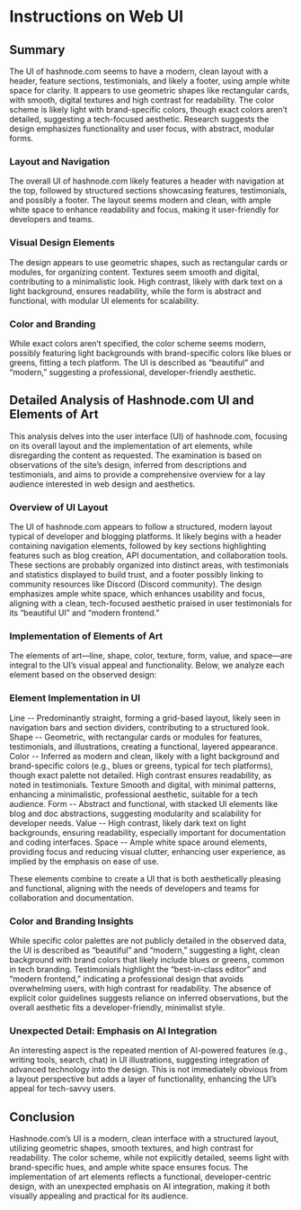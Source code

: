 # Instructions on Web UI

## Summary

The UI of hashnode.com seems to have a modern, clean layout with a header, feature sections, testimonials, and likely a footer, using ample white space for clarity.
It appears to use geometric shapes like rectangular cards, with smooth, digital textures and high contrast for readability.
The color scheme is likely light with brand-specific colors, though exact colors aren’t detailed, suggesting a tech-focused aesthetic.
Research suggests the design emphasizes functionality and user focus, with abstract, modular forms.

### Layout and Navigation

The overall UI of hashnode.com likely features a header with navigation at the top, followed by structured sections showcasing features, testimonials, and possibly a footer. The layout seems modern and clean, with ample white space to enhance readability and focus, making it user-friendly for developers and teams.

### Visual Design Elements

The design appears to use geometric shapes, such as rectangular cards or modules, for organizing content. Textures seem smooth and digital, contributing to a minimalistic look. High contrast, likely with dark text on a light background, ensures readability, while the form is abstract and functional, with modular UI elements for scalability.

### Color and Branding

While exact colors aren’t specified, the color scheme seems modern, possibly featuring light backgrounds with brand-specific colors like blues or greens, fitting a tech platform. The UI is described as “beautiful” and “modern,” suggesting a professional, developer-friendly aesthetic.

## Detailed Analysis of Hashnode.com UI and Elements of Art

This analysis delves into the user interface (UI) of hashnode.com, focusing on its overall layout and the implementation of art elements, while disregarding the content as requested. The examination is based on observations of the site’s design, inferred from descriptions and testimonials, and aims to provide a comprehensive overview for a lay audience interested in web design and aesthetics.

### Overview of UI Layout

The UI of hashnode.com appears to follow a structured, modern layout typical of developer and blogging platforms. It likely begins with a header containing navigation elements, followed by key sections highlighting features such as blog creation, API documentation, and collaboration tools. These sections are probably organized into distinct areas, with testimonials and statistics displayed to build trust, and a footer possibly linking to community resources like Discord (Discord community). The design emphasizes ample white space, which enhances usability and focus, aligning with a clean, tech-focused aesthetic praised in user testimonials for its “beautiful UI” and “modern frontend.”

### Implementation of Elements of Art

The elements of art—line, shape, color, texture, form, value, and space—are integral to the UI’s visual appeal and functionality. Below, we analyze each element based on the observed design:

### Element Implementation in UI

Line -- Predominantly straight, forming a grid-based layout, likely seen in navigation bars and section dividers, contributing to a structured look.
Shape -- Geometric, with rectangular cards or modules for features, testimonials, and illustrations, creating a functional, layered appearance.
Color -- Inferred as modern and clean, likely with a light background and brand-specific colors (e.g., blues or greens, typical for tech platforms), though exact palette not detailed. High contrast ensures readability, as noted in testimonials.
Texture Smooth and digital, with minimal patterns, enhancing a minimalistic, professional aesthetic, suitable for a tech audience.
Form -- Abstract and functional, with stacked UI elements like blog and doc abstractions, suggesting modularity and scalability for developer needs.
Value -- High contrast, likely dark text on light backgrounds, ensuring readability, especially important for documentation and coding interfaces.
Space -- Ample white space around elements, providing focus and reducing visual clutter, enhancing user experience, as implied by the emphasis on ease of use.

These elements combine to create a UI that is both aesthetically pleasing and functional, aligning with the needs of developers and teams for collaboration and documentation.

### Color and Branding Insights

While specific color palettes are not publicly detailed in the observed data, the UI is described as “beautiful” and “modern,” suggesting a light, clean background with brand colors that likely include blues or greens, common in tech branding. Testimonials highlight the “best-in-class editor” and “modern frontend,” indicating a professional design that avoids overwhelming users, with high contrast for readability. The absence of explicit color guidelines suggests reliance on inferred observations, but the overall aesthetic fits a developer-friendly, minimalist style.

### Unexpected Detail: Emphasis on AI Integration

An interesting aspect is the repeated mention of AI-powered features (e.g., writing tools, search, chat) in UI illustrations, suggesting integration of advanced technology into the design. This is not immediately obvious from a layout perspective but adds a layer of functionality, enhancing the UI’s appeal for tech-savvy users.

## Conclusion

Hashnode.com’s UI is a modern, clean interface with a structured layout, utilizing geometric shapes, smooth textures, and high contrast for readability. The color scheme, while not explicitly detailed, seems light with brand-specific hues, and ample white space ensures focus. The implementation of art elements reflects a functional, developer-centric design, with an unexpected emphasis on AI integration, making it both visually appealing and practical for its audience.

